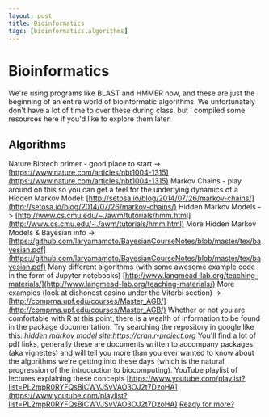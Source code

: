 ```yaml
---
layout: post
title: Bioinformatics
tags: [bioinformatics,algorithms]
---
```


# Bioinformatics

We're using programs like BLAST and HMMER now, and these are just the beginning of an entire world of bioinformatic algorithms. We unfortunately don't have a lot of time to over these during class, but I compiled some resources here if you'd like to explore them later.

## Algorithms

Nature Biotech primer - good place to start -> [https://www.nature.com/articles/nbt1004-1315](https://www.nature.com/articles/nbt1004-1315) Markov Chains - play around on this so you can get a feel for the underlying dynamics of a Hidden Markov Model: [http://setosa.io/blog/2014/07/26/markov-chains/](http://setosa.io/blog/2014/07/26/markov-chains/) Hidden Markov Models -> [http://www.cs.cmu.edu/~./awm/tutorials/hmm.html](http://www.cs.cmu.edu/~./awm/tutorials/hmm.html) More Hidden Markov Models & Bayesian info -> [https://github.com/laryamamoto/BayesianCourseNotes/blob/master/tex/bayesian.pdf](https://github.com/laryamamoto/BayesianCourseNotes/blob/master/tex/bayesian.pdf) Many different algorithms (with some awesome example code in the form of Jupyter notebooks) [http://www.langmead-lab.org/teaching-materials/](http://www.langmead-lab.org/teaching-materials/) More examples (look at dishonest casino under the Viterbi section) -> [http://comprna.upf.edu/courses/Master_AGB/](http://comprna.upf.edu/courses/Master_AGB/) Whether or not you are comfortable with R at this point, there is a wealth of information to be found in the package documentation. Try searching the repository in google like this: _hidden markov model site:https://cran.r-project.org_ You'll find a lot of pdf links, generally these are documents written to accompany packages (aka vignettes) and will tell you more than you ever wanted to know about the algorithms we're getting into these days (which is the natural progression of the introduction to biocomputing). YouTube playlist of lectures explaining these concepts [https://www.youtube.com/playlist?list=PL2mpR0RYFQsBiCWVJSvVAO3OJ2t7DzoHA](https://www.youtube.com/playlist?list=PL2mpR0RYFQsBiCWVJSvVAO3OJ2t7DzoHA) [Ready for more?](https://machinelearningmastery.com/)
